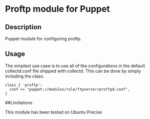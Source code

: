 Proftp module for Puppet
==========================

Description
-----------

Puppet module for configuring proftp.

Usage
-----

The simplest use case is to use all of the configurations in
the default collectd.conf file shipped with collectd. This can
be done by simply including the class:

```puppet
class { 'proftp':
  conf => "puppet://modules/role/ftpserver/proftpd.conf",
}
```

##Limitations

This module has been tested on Ubuntu Precise

